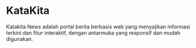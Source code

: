 # KataKita
Katakita News adalah portal berita berbasis web yang menyajikan informasi terkini dan fitur interaktif, dengan antarmuka yang responsif dan mudah digunakan.
